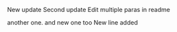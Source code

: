 New update
Second update
Edit multiple paras in readme

another one.
and new one too
New line added

